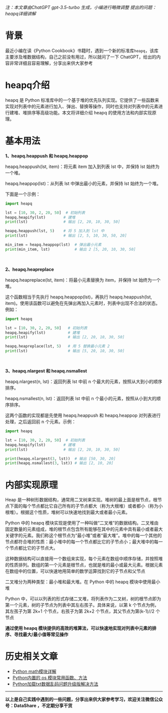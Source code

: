 *注：本文章由ChatGPT gpt-3.5-turbo 生成，小编进行略微调整*
*提出的问题：heapq详细讲解*
# 背景
最近小编在读《Python Cookbook》书籍时，遇到一个新的标准库`heapq`，该库主要涉及堆数据结构，自己之前没有用过，所以就问了一下 ChatGPT，给出的内容非常详细且容易理解，分享出来供大家参考

# heapq介绍
heapq 是 Python 标准库中的一个基于堆的优先队列实现。它提供了一些函数来实现对列表中的元素进行加入、弹出、替换等操作，同时也支持对列表中的元素进行建堆、堆排序等高级功能。本文将详细介绍 heapq 的使用方法和内部实现原理。

# 基本用法

**1、heapq.heappush 和 heapq.heappop**

heapq.heappush(lst, item)：将元素 item 加入到列表 lst 中，并保持 lst 始终为一个堆。

heapq.heappop(lst)：从列表 lst 中弹出最小的元素，并保持 lst 始终为一个堆。

下面是一个示例：

```python
import heapq

lst = [10, 30, 2, 20, 50]  # 初始列表
heapq.heapify(lst)        # 建堆
print(lst)                # 输出 [2, 20, 10, 30, 50]

heapq.heappush(lst, 5)    # 将 5 加入到 lst 中
print(lst)                # 输出 [2, 5, 10, 30, 50, 20]

min_item = heapq.heappop(lst)  # 弹出最小元素
print(min_item, lst)           # 输出 2 [5, 20, 10, 30, 50]
```
<br/>

**2、heapq.heapreplace**

heapq.heapreplace(lst, item)：将最小元素替换为 item，并保持 lst 始终为一个堆。

这个函数相当于先执行 heapq.heappop(lst)，再执行 heapq.heappush(lst, item)。使用该函数可以避免在先弹出再加入元素时，列表中出现不合法的状态。例如：

```python
import heapq

lst = [10, 30, 2, 20, 50]   # 初始列表
heapq.heapify(lst)          # 建堆
print(lst)                  # 输出 [2, 20, 10, 30, 50]

heapq.heapreplace(lst, 5)   # 用 5 替换最小元素 2
print(lst)                  # 输出 [5, 20, 10, 30, 50]
```
<br/>

**3、heapq.nlargest 和 heapq.nsmallest**

heapq.nlargest(n, lst)：返回列表 lst 中前 n 个最大的元素，按照从大到小的顺序排序。

heapq.nsmallest(n, lst)：返回列表 lst 中前 n 个最小的元素，按照从小到大的顺序排序。

这两个函数的实现都是先使用 heapq.heappush 和 heapq.heappop 对列表进行处理，之后返回前 n 个元素。示例：

```python
import heapq

lst = [10, 30, 2, 20, 50]  # 初始列表
heapq.heapify(lst)        # 建堆
print(lst)                # 输出 [2, 20, 10, 30, 50]

print(heapq.nlargest(3, lst))  # 输出 [50, 30, 20]
print(heapq.nsmallest(3, lst)) # 输出 [2, 10, 20]
```

# 内部实现原理

Heap 是一种树形数据结构，通常用二叉树来实现。堆树的最上面是根节点，根节点下面的每个节点都比它自己所有的子节点都大（称为大根堆）或者都小（称为小根堆）。根据这个性质，堆树可以快速地找到最大或者最小元素。

Python 中的 heapq 模块实现是使用了一种叫做“二叉堆”的数据结构。二叉堆由固定数量的元素组成，堆的根节点包含所有能够在其中的元素中具有最小或者最大关键字的元素。我们称这个根节点为“最小堆”或者“最大堆”。堆中的每一个其他的节点都符合堆的性质：最小堆中的每一个节点都比它的子节点小；最大堆中的每一个节点都比它的子节点大。

这种数据结构可以直接用一个数组来实现，每个元素在数组中顺序存储，并按照堆的性质排列。数组的第一个元素是根节点，也就是堆的最小或最大元素。根据元素在数组中的位置，可以快速地用简单的数学运算找到它的子节点和父节点

二叉堆分为两种类型：最小堆和最大堆。在 Python 中的 heapq 模块中使用最小堆

Python 中，可以以列表的形式存储二叉堆，将列表作为二叉树，树的根节点即为第一个元素，树的子节点为列表中其左右孩子。具体来说，以第 k 个节点为例，其左孩子为第 2k+1 个节点，右孩子为第 2k+2 个节点，其父节点为第(k-1)//2 个节点

**通过使用 heapq 模块提供的高效的堆算法，可以快速地实现对列表中元素的排序、寻找最大/最小值等常见操作**

# 历史相关文章
- [Python math模块详解](https://www.jianshu.com/p/34ad567ec8ef)
- [Python内置的 os 模块常用函数、方法](https://www.jianshu.com/p/da3fb867471f)
- [Python加载txt数据乱码问题升级版解决方法](https://www.jianshu.com/p/e2572f67c983)

**************************************************************************
**以上是自己实践中遇到的一些问题，分享出来供大家参考学习，欢迎关注微信公众号：DataShare ，不定期分享干货**
